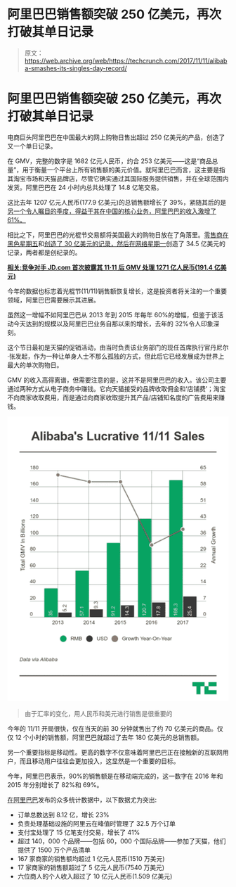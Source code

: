 # 阿里巴巴销售额突破 250 亿美元，再次打破其单日记录

> 原文：<https://web.archive.org/web/https://techcrunch.com/2017/11/11/alibaba-smashes-its-singles-day-record/>

# 阿里巴巴销售额突破 250 亿美元，再次打破其单日记录

电商巨头阿里巴巴在中国最大的网上购物日售出超过 250 亿美元的产品，创造了又一个单日记录。

在 GMV，完整的数字是 1682 亿元人民币，约合 253 亿美元——这是“商品总量”，用于衡量一个平台上所有销售额的美元价值。就阿里巴巴而言，这主要是指其淘宝市场和天猫品牌店，尽管它确实通过其国际服务提供销售，并在全球范围内发货。阿里巴巴在 24 小时内总共处理了 14.8 亿笔交易。

这比去年 1207 亿元人民币(177.9 亿美元)的总销售额增长了 39%，紧随其后的是[另一个令人瞩目的季度，得益于其在中国的核心业务，阿里巴巴的收入激增了 61%。](https://web.archive.org/web/20230315095315/https://techcrunch.com/2017/11/02/another-blockbuster-quarter-for-alibaba/)

相比之下，阿里巴巴的光棍节交易额将美国最大的购物日放在了角落里。[零售商在黑色星期五](https://web.archive.org/web/20230315095315/https://techcrunch.com/2016/11/25/black-friday-online-sales-to-hit-a-record-breaking-3-billion-over-1-billion-from-mobile/)和[创造了 30 亿美元的记录，然后在网络星期一](https://web.archive.org/web/20230315095315/https://techcrunch.com/2016/11/29/cyber-monday-hauls-in-3-39b-of-online-purchases-smashing-the-single-day-sales-record/)创造了 34.5 亿美元的记录，两者都是创纪录的。

[**相关:竞争对手 JD.com 首次披露其 11·11 后 GMV 处理 1271 亿人民币(191.4 亿美元)**](https://web.archive.org/web/20230315095315/https://techcrunch.com/2017/11/11/jd-com-singles-day/)

今年的数据也标志着光棍节(11/11)销售额恢复增长，这是投资者将关注的一个重要领域，阿里巴巴需要展示其进展。

虽然这一增幅不如阿里巴巴从 2013 年到 2015 年每年 60%的增幅，但鉴于该活动今天达到的规模以及阿里巴巴业务自那以来的增长，去年的 32%令人印象深刻。

这个节日最初是天猫的促销活动，由当时负责该业务部门的现任首席执行官丹尼尔·张发起，作为一种让单身人士不那么孤独的方式，但此后它已经发展成为世界上最大的单次购物日。

GMV 的收入高得离谱，但需要注意的是，这并不是阿里巴巴的收入。该公司主要通过两种方式从电子商务中赚钱。它向天猫接受的品牌收取佣金和‘店铺费’；淘宝不向商家收取费用，而是通过向商家收取提升其产品/店铺知名度的广告费用来赚钱。

![](img/5a73f0e7011319fe525abc547b4ad196.png)

> 由于汇率的变化，用人民币和美元进行销售是很重要的

今年的 11/11 开局很快，仅在当天的前 30 分钟就售出了约 70 亿美元的商品。仅仅 12 个小时的销售额，阿里巴巴就超过了去年 180 亿美元的总销售额。

另一个重要指标是移动性。更高的数字不仅意味着阿里巴巴正在接触新的互联网用户，而且移动用户往往会更加投入，这显然是一个重要的目标。

今年，阿里巴巴表示，90%的销售额是在移动端完成的，这一数字在 2016 年和 2015 年分别增长了 82%和 69%。

[在阿里巴巴](https://web.archive.org/web/20230315095315/http://www.alizila.com/11-11-gmv-shatters-record-new-retail-shows-promise/)发布的众多统计数据中，以下数据尤为突出:

*   订单总数达到 8.12 亿，增长 23%
*   负责处理基础设施的阿里云在峰值时管理了 32.5 万个订单
*   支付宝处理了 15 亿笔支付交易，增长了 41%
*   超过 140，000 个品牌——包括 60，000 个国际品牌——参加了天猫，他们提供了 1500 万个产品清单
*   167 家商家的销售额均超过 1 亿元人民币(1510 万美元)
*   17 家商家的销售额超过了 5 亿元人民币(7540 万美元)
*   六位商人的个人收入超过了 10 亿元人民币(1.509 亿美元)